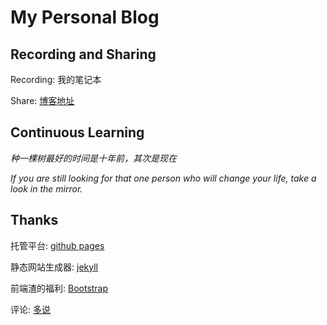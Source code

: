 # My Personal Blog

## Recording and Sharing

Recording: 我的笔记本

Share: [博客地址](http://mapan1984.github.io)

## Continuous Learning

*种一棵树最好的时间是十年前，其次是现在*

*If you are still looking for that one person who will change your life, take a look in the mirror.*

## Thanks

托管平台: [github pages](https://pages.github.com/)

静态网站生成器: [jekyll](https://jekyllrb.com/)

前端渣的福利: [Bootstrap](http://getbootstrap.com/)

评论: [多说](http://duoshuo.com/)

